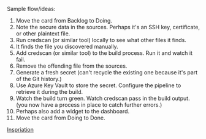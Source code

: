 Sample flow/ideas:

1. Move the card from Backlog to Doing.
1. Note the secure data in the sources. Perhaps it's an SSH key, certificate, or other plaintext file.
1. Run credscan (or similar tool) locally to see what other files it finds.
  1. It finds the file you discovered manually.
1. Add credscan (or similar tool) to the build process. Run it and watch it fail.
1. Remove the offending file from the sources.
1. Generate a fresh secret (can't recycle the existing one because it's part of the Git history.)
1. Use Azure Key Vault to store the secret. Configure the pipeline to retrieve it during the build.
1. Watch the build turn green. Watch credscan pass in the build output. (you now have a process in place to catch further errors.)
1. Perhaps also add a widget to the dashboard.
1. Move the card from Doing to Done.

[Inspriation](https://blogs.msdn.microsoft.com/visualstudio/2017/11/17/managing-secrets-securely-in-the-cloud/)
